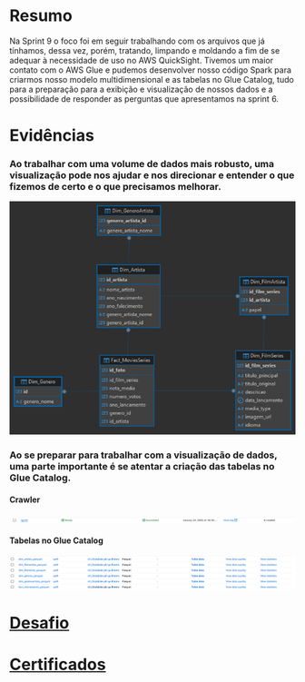 # Resumo

Na Sprint 9 o foco foi em seguir trabalhando com os arquivos que já tínhamos, dessa vez, porém, tratando, limpando e moldando a fim de se adequar à necessidade de uso no AWS QuickSight. Tivemos um maior contato com o AWS Glue e pudemos desenvolver nosso código Spark para criarmos nosso modelo multidimensional e as tabelas no Glue Catalog, tudo para a preparação para a exibição e visualização de nossos dados e a possibilidade de responder as perguntas que apresentamos na sprint 6.

# Evidências
### Ao trabalhar com uma volume de dados mais robusto, uma visualização pode nos ajudar e nos direcionar e entender o que fizemos de certo e o que precisamos melhorar.
![Modelo Multidimensional](Evidencias/modelo_filmesseries.png)

### Ao se preparar para trabalhar com a visualização de dados, uma parte importante é se atentar a criação das tabelas no Glue Catalog.
#### Crawler
![Crawler](Evidencias/crawler_criado.png)
#### Tabelas no Glue Catalog
![Tabelas Glue Catalog](Evidencias/tabelas_glue_catalog.png)

# __[Desafio](/Sprint_09/Desafio/)__

# __[Certificados](/Sprint_09/Certificados/)__
